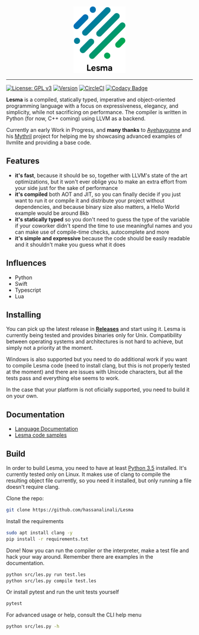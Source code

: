 <p align="center">
<img src="docs/img/logo.png" height="180px" alt="Lesma Programming Language" title="Lesma Programming Language">
</p>

___
[![License: GPL v3](https://img.shields.io/badge/license-GPL%20v3-blue.svg)](https://www.gnu.org/licenses/gpl-3.0)
[![Version](https://img.shields.io/badge/version-0.3.0-brightgreen.svg)](https://github.com/hassanalinali/Lesma/blob/master/LICENSE.md)
[![CircleCI](https://circleci.com/gh/hassanalinali/Lesma/tree/master.svg?style=shield)](https://circleci.com/gh/hassanalinali/Lesma/tree/master)
[![Codacy Badge](https://api.codacy.com/project/badge/Grade/90fcc06be70d4dd98f54f1bb2713d70c)](https://www.codacy.com/app/hassanalinali/Lesma?utm_source=github.com&amp;utm_medium=referral&amp;utm_content=hassanalinali/Lesma&amp;utm_campaign=Badge_Grade)

**Lesma** is a compiled, statically typed, imperative and object-oriented programming language with a focus on expressiveness, elegancy, and simplicity, while not sacrificing on performance. The compiler is written in Python (for now, C++ coming) using LLVM as a backend.

Currently an early Work in Progress, and **many thanks** to [Ayehavgunne](https://github.com/Ayehavgunne) and his [Mythril](https://github.com/Ayehavgunne/Mythril) project for helping me by showcasing advanced examples of llvmlite and providing a base code.

## Features
- **it's fast**, because it should be so, together with LLVM's state of the art optimizations, but it won't ever oblige you to make an extra effort from your side just for the sake of performance
- **it's compiled** both AOT and JIT, so you can finally decide if you just want to run it or compile it and distribute your project without dependencies, and because binary size also matters, a Hello World example would be around 8kb
- **it's statically typed** so you don't need to guess the type of the variable if your coworker didn't spend the time to use meaningful names and you can make use of compile-time checks, autocomplete and more
- **it's simple and expressive** because the code should be easily readable and it shouldn't make you guess what it does

## Influences
- Python
- Swift
- Typescript
- Lua

## Installing
You can pick up the latest release in [**Releases**](https://github.com/hassanalinali/Lesma/releases) and start using it. Lesma is currently being tested and provides binaries only for Unix. Compatibility between operating systems and architectures is not hard to achieve, but simply not a priority at the moment. 

Windows is also supported but you need to do additional work if you want to compile Lesma code (need to install clang, but this is not properly tested at the moment) and there are issues with Unicode characters, but all the tests pass and everything else seems to work.

In the case that your platform is not oficially supported, you need to build it on your own.

## Documentation

- [Language Documentation](https://hassanalinali.github.io/Lesma)
- [Lesma code samples](https://hassanalinali.github.io/Lesma/examples/)

## Build

In order to build Lesma, you need to have at least [Python 3.5](https://www.python.org/) installed. It's currently tested only on Linux. It makes use of clang to compile the resulting object file currently, so you need it installed, but only running a file doesn't require clang.

Clone the repo:
```bash
git clone https://github.com/hassanalinali/Lesma
```

Install the requirements
```bash
sudo apt install clang -y
pip install -r requirements.txt
```

Done! Now you can run the compiler or the interpreter, make a test file and hack your way around. Remember there are examples in the documentation.
```bash
python src/les.py run test.les
python src/les.py compile test.les
```

Or install pytest and run the unit tests yourself
```bash
pytest
```

For advanced usage or help, consult the CLI help menu
```bash
python src/les.py -h
```